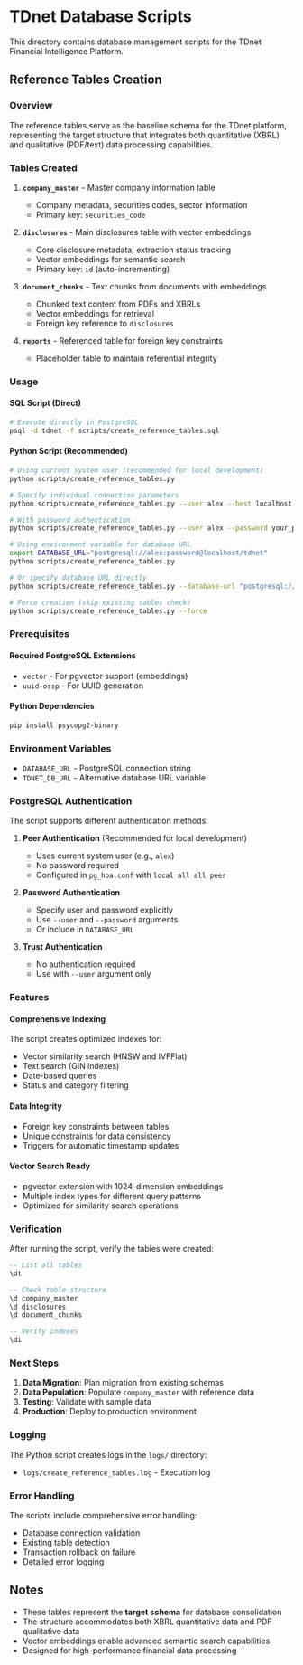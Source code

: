 # TDnet Database Scripts

This directory contains database management scripts for the TDnet Financial Intelligence Platform.

## Reference Tables Creation

### Overview

The reference tables serve as the baseline schema for the TDnet platform, representing the target structure that integrates both quantitative (XBRL) and qualitative (PDF/text) data processing capabilities.

### Tables Created

1. **`company_master`** - Master company information table
   - Company metadata, securities codes, sector information
   - Primary key: `securities_code`

2. **`disclosures`** - Main disclosures table with vector embeddings
   - Core disclosure metadata, extraction status tracking
   - Vector embeddings for semantic search
   - Primary key: `id` (auto-incrementing)

3. **`document_chunks`** - Text chunks from documents with embeddings
   - Chunked text content from PDFs and XBRLs
   - Vector embeddings for retrieval
   - Foreign key reference to `disclosures`

4. **`reports`** - Referenced table for foreign key constraints
   - Placeholder table to maintain referential integrity

### Usage

#### SQL Script (Direct)

```bash
# Execute directly in PostgreSQL
psql -d tdnet -f scripts/create_reference_tables.sql
```

#### Python Script (Recommended)

```bash
# Using current system user (recommended for local development)
python scripts/create_reference_tables.py

# Specify individual connection parameters
python scripts/create_reference_tables.py --user alex --host localhost --database tdnet

# With password authentication
python scripts/create_reference_tables.py --user alex --password your_password

# Using environment variable for database URL
export DATABASE_URL="postgresql://alex:password@localhost/tdnet"
python scripts/create_reference_tables.py

# Or specify database URL directly
python scripts/create_reference_tables.py --database-url "postgresql://alex:password@localhost/tdnet"

# Force creation (skip existing tables check)
python scripts/create_reference_tables.py --force
```

### Prerequisites

#### Required PostgreSQL Extensions

- `vector` - For pgvector support (embeddings)
- `uuid-ossp` - For UUID generation

#### Python Dependencies

```bash
pip install psycopg2-binary
```

### Environment Variables

- `DATABASE_URL` - PostgreSQL connection string
- `TDNET_DB_URL` - Alternative database URL variable

### PostgreSQL Authentication

The script supports different authentication methods:

1. **Peer Authentication** (Recommended for local development)
   - Uses current system user (e.g., `alex`)
   - No password required
   - Configured in `pg_hba.conf` with `local all all peer`

2. **Password Authentication**
   - Specify user and password explicitly
   - Use `--user` and `--password` arguments
   - Or include in `DATABASE_URL`

3. **Trust Authentication**
   - No authentication required
   - Use with `--user` argument only

### Features

#### Comprehensive Indexing

The script creates optimized indexes for:
- Vector similarity search (HNSW and IVFFlat)
- Text search (GIN indexes)
- Date-based queries
- Status and category filtering

#### Data Integrity

- Foreign key constraints between tables
- Unique constraints for data consistency
- Triggers for automatic timestamp updates

#### Vector Search Ready

- pgvector extension with 1024-dimension embeddings
- Multiple index types for different query patterns
- Optimized for similarity search operations

### Verification

After running the script, verify the tables were created:

```sql
-- List all tables
\dt

-- Check table structure
\d company_master
\d disclosures
\d document_chunks

-- Verify indexes
\di
```

### Next Steps

1. **Data Migration**: Plan migration from existing schemas
2. **Data Population**: Populate `company_master` with reference data
3. **Testing**: Validate with sample data
4. **Production**: Deploy to production environment

### Logging

The Python script creates logs in the `logs/` directory:
- `logs/create_reference_tables.log` - Execution log

### Error Handling

The scripts include comprehensive error handling:
- Database connection validation
- Existing table detection
- Transaction rollback on failure
- Detailed error logging

## Notes

- These tables represent the **target schema** for database consolidation
- The structure accommodates both XBRL quantitative data and PDF qualitative data
- Vector embeddings enable advanced semantic search capabilities
- Designed for high-performance financial data processing 